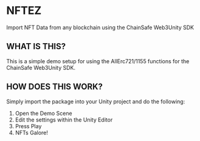 # NFTEZ
Import NFT Data from any blockchain using the ChainSafe Web3Unity SDK

## WHAT IS THIS? 
This is a simple demo setup for using the AllErc721/1155 functions for the ChainSafe Web3Unity SDK.

## HOW DOES THIS WORK?
Simply import the package into your Unity project and do the following: 

1. Open the Demo Scene
2. Edit the settings within the Unity Editor
3. Press Play
4. NFTs Galore!
